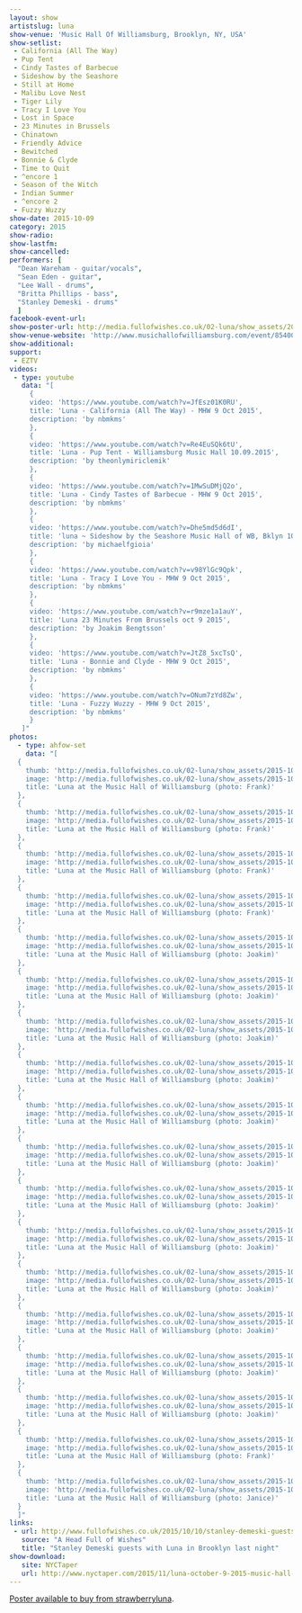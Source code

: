 ```yaml
---
layout: show
artistslug: luna
show-venue: 'Music Hall Of Williamsburg, Brooklyn, NY, USA'
show-setlist: 
 - California (All The Way)
 - Pup Tent
 - Cindy Tastes of Barbecue
 - Sideshow by the Seashore
 - Still at Home
 - Malibu Love Nest
 - Tiger Lily
 - Tracy I Love You
 - Lost in Space
 - 23 Minutes in Brussels
 - Chinatown
 - Friendly Advice
 - Bewitched
 - Bonnie & Clyde
 - Time to Quit
 - ^encore 1
 - Season of the Witch
 - Indian Summer
 - ^encore 2
 - Fuzzy Wuzzy
show-date: 2015-10-09
category: 2015
show-radio: 
show-lastfm: 
show-cancelled: 
performers: [
  "Dean Wareham - guitar/vocals",
  "Sean Eden - guitar",
  "Lee Wall - drums",
  "Britta Phillips - bass",
  "Stanley Demeski - drums"
  ]
facebook-event-url: 
show-poster-url: http://media.fullofwishes.co.uk/02-luna/show_assets/2015-10/2015-10-luna-poster-us-part-1-strawberryluna.jpg
show-venue-website: 'http://www.musichallofwilliamsburg.com/event/854003-luna-brooklyn'
show-additional: 
support:
 - EZTV
videos:
 - type: youtube
   data: "[
     {
     video: 'https://www.youtube.com/watch?v=JfEsz01K0RU',
     title: 'Luna - California (All The Way) - MHW 9 Oct 2015',
     description: 'by nbmkms'
     },
     {
     video: 'https://www.youtube.com/watch?v=Re4EuSQk6tU',
     title: 'Luna - Pup Tent - Williamsburg Music Hall 10.09.2015',
     description: 'by theonlymiriclemik'
     },
     {
     video: 'https://www.youtube.com/watch?v=1MwSuDMjQ2o',
     title: 'Luna - Cindy Tastes of Barbecue - MHW 9 Oct 2015',
     description: 'by nbmkms'
     },
     {
     video: 'https://www.youtube.com/watch?v=Dhe5md5d6dI',
     title: 'luna ~ Sideshow by the Seashore Music Hall of WB, Bklyn 10 9 15',
     description: 'by michaelfgioia'
     },
     {
     video: 'https://www.youtube.com/watch?v=v98YlGc9Qpk',
     title: 'Luna - Tracy I Love You - MHW 9 Oct 2015',
     description: 'by nbmkms'
     },
     {
     video: 'https://www.youtube.com/watch?v=r9mze1a1auY',
     title: 'Luna 23 Minutes From Brussels oct 9 2015',
     description: 'by Joakim Bengtsson'
     },
     {
     video: 'https://www.youtube.com/watch?v=JtZ8_5xcTsQ',
     title: 'Luna - Bonnie and Clyde - MHW 9 Oct 2015',
     description: 'by nbmkms'
     },
     {
     video: 'https://www.youtube.com/watch?v=ONum7zYd8Zw',
     title: 'Luna - Fuzzy Wuzzy - MHW 9 Oct 2015',
     description: 'by nbmkms'
     }
   ]"
photos:
  - type: ahfow-set
    data: "[
  {
    thumb: 'http://media.fullofwishes.co.uk/02-luna/show_assets/2015-10-09/2015-10-09-luna-frank-silvestry-001.jpg',
    image: 'http://media.fullofwishes.co.uk/02-luna/show_assets/2015-10-09/2015-10-09-luna-frank-silvestry-001.jpg', 
    title: 'Luna at the Music Hall of Williamsburg (photo: Frank)'
  },
  {
    thumb: 'http://media.fullofwishes.co.uk/02-luna/show_assets/2015-10-09/2015-10-09-luna-frank-silvestry-002.jpg',
    image: 'http://media.fullofwishes.co.uk/02-luna/show_assets/2015-10-09/2015-10-09-luna-frank-silvestry-002.jpg', 
    title: 'Luna at the Music Hall of Williamsburg (photo: Frank)'
  },
  {
    thumb: 'http://media.fullofwishes.co.uk/02-luna/show_assets/2015-10-09/2015-10-09-luna-frank-silvestry-003.jpg',
    image: 'http://media.fullofwishes.co.uk/02-luna/show_assets/2015-10-09/2015-10-09-luna-frank-silvestry-003.jpg', 
    title: 'Luna at the Music Hall of Williamsburg (photo: Frank)'
  },
  {
    thumb: 'http://media.fullofwishes.co.uk/02-luna/show_assets/2015-10-09/2015-10-09-luna-frank-silvestry-004.jpg',
    image: 'http://media.fullofwishes.co.uk/02-luna/show_assets/2015-10-09/2015-10-09-luna-frank-silvestry-004.jpg', 
    title: 'Luna at the Music Hall of Williamsburg (photo: Frank)'
  },
  {
    thumb: 'http://media.fullofwishes.co.uk/02-luna/show_assets/2015-10-09/2015-10-09-luna-joakim-001.jpg',
    image: 'http://media.fullofwishes.co.uk/02-luna/show_assets/2015-10-09/2015-10-09-luna-joakim-001.jpg', 
    title: 'Luna at the Music Hall of Williamsburg (photo: Joakim)'
  },
  {
    thumb: 'http://media.fullofwishes.co.uk/02-luna/show_assets/2015-10-09/2015-10-09-luna-joakim-002.jpg',
    image: 'http://media.fullofwishes.co.uk/02-luna/show_assets/2015-10-09/2015-10-09-luna-joakim-002.jpg', 
    title: 'Luna at the Music Hall of Williamsburg (photo: Joakim)'
  },
  {
    thumb: 'http://media.fullofwishes.co.uk/02-luna/show_assets/2015-10-09/2015-10-09-luna-joakim-003.jpg',
    image: 'http://media.fullofwishes.co.uk/02-luna/show_assets/2015-10-09/2015-10-09-luna-joakim-003.jpg', 
    title: 'Luna at the Music Hall of Williamsburg (photo: Joakim)'
  },
  {
    thumb: 'http://media.fullofwishes.co.uk/02-luna/show_assets/2015-10-09/2015-10-09-luna-joakim-004.jpg',
    image: 'http://media.fullofwishes.co.uk/02-luna/show_assets/2015-10-09/2015-10-09-luna-joakim-004.jpg', 
    title: 'Luna at the Music Hall of Williamsburg (photo: Joakim)'
  },
  {
    thumb: 'http://media.fullofwishes.co.uk/02-luna/show_assets/2015-10-09/2015-10-09-luna-joakim-005.jpg',
    image: 'http://media.fullofwishes.co.uk/02-luna/show_assets/2015-10-09/2015-10-09-luna-joakim-005.jpg', 
    title: 'Luna at the Music Hall of Williamsburg (photo: Joakim)'
  },
  {
    thumb: 'http://media.fullofwishes.co.uk/02-luna/show_assets/2015-10-09/2015-10-09-luna-joakim-006.jpg',
    image: 'http://media.fullofwishes.co.uk/02-luna/show_assets/2015-10-09/2015-10-09-luna-joakim-006.jpg', 
    title: 'Luna at the Music Hall of Williamsburg (photo: Joakim)'
  },
  {
    thumb: 'http://media.fullofwishes.co.uk/02-luna/show_assets/2015-10-09/2015-10-09-luna-joakim-007.jpg',
    image: 'http://media.fullofwishes.co.uk/02-luna/show_assets/2015-10-09/2015-10-09-luna-joakim-007.jpg', 
    title: 'Luna at the Music Hall of Williamsburg (photo: Joakim)'
  },
  {
    thumb: 'http://media.fullofwishes.co.uk/02-luna/show_assets/2015-10-09/2015-10-09-luna-joakim-008.jpg',
    image: 'http://media.fullofwishes.co.uk/02-luna/show_assets/2015-10-09/2015-10-09-luna-joakim-008.jpg', 
    title: 'Luna at the Music Hall of Williamsburg (photo: Joakim)'
  },
  {
    thumb: 'http://media.fullofwishes.co.uk/02-luna/show_assets/2015-10-09/2015-10-09-luna-joakim-009.jpg',
    image: 'http://media.fullofwishes.co.uk/02-luna/show_assets/2015-10-09/2015-10-09-luna-joakim-009.jpg', 
    title: 'Luna at the Music Hall of Williamsburg (photo: Joakim)'
  },
  {
    thumb: 'http://media.fullofwishes.co.uk/02-luna/show_assets/2015-10-09/2015-10-09-luna-joakim-010.jpg',
    image: 'http://media.fullofwishes.co.uk/02-luna/show_assets/2015-10-09/2015-10-09-luna-joakim-010.jpg', 
    title: 'Luna at the Music Hall of Williamsburg (photo: Joakim)'
  },
  {
    thumb: 'http://media.fullofwishes.co.uk/02-luna/show_assets/2015-10-09/2015-10-09-luna-joakim-011.jpg',
    image: 'http://media.fullofwishes.co.uk/02-luna/show_assets/2015-10-09/2015-10-09-luna-joakim-011.jpg', 
    title: 'Luna at the Music Hall of Williamsburg (photo: Joakim)'
  },
  {
    thumb: 'http://media.fullofwishes.co.uk/02-luna/show_assets/2015-10-09/2015-10-09-luna-joakim-012.jpg',
    image: 'http://media.fullofwishes.co.uk/02-luna/show_assets/2015-10-09/2015-10-09-luna-joakim-012.jpg', 
    title: 'Luna at the Music Hall of Williamsburg (photo: Joakim)'
  },
  {
    thumb: 'http://media.fullofwishes.co.uk/02-luna/show_assets/2015-10-09/2015-10-09-stan-with-luna-frank.jpg',
    image: 'http://media.fullofwishes.co.uk/02-luna/show_assets/2015-10-09/2015-10-09-stan-with-luna-frank.jpg', 
    title: 'Luna at the Music Hall of Williamsburg (photo: Frank)'
  },
  {
    thumb: 'http://media.fullofwishes.co.uk/02-luna/show_assets/2015-10-09/2015-10-09-stan with luna-janice.jpg',
    image: 'http://media.fullofwishes.co.uk/02-luna/show_assets/2015-10-09/2015-10-09-stan with luna-janice.jpg', 
    title: 'Luna at the Music Hall of Williamsburg (photo: Janice)'
  }
  ]"
links: 
 - url: http://www.fullofwishes.co.uk/2015/10/10/stanley-demeski-guests-with-luna-in-brooklyn-last-night/
   source: "A Head Full of Wishes"
   title: "Stanley Demeski guests with Luna in Brooklyn last night"
show-download:
   site: NYCTaper
   url: http://www.nyctaper.com/2015/11/luna-october-9-2015-music-hall-of-williamsburg/
---
```

<a href="http://shop.strawberryluna.com/product/luna-north-american-tour-poster">Poster available to buy from strawberryluna</a>.